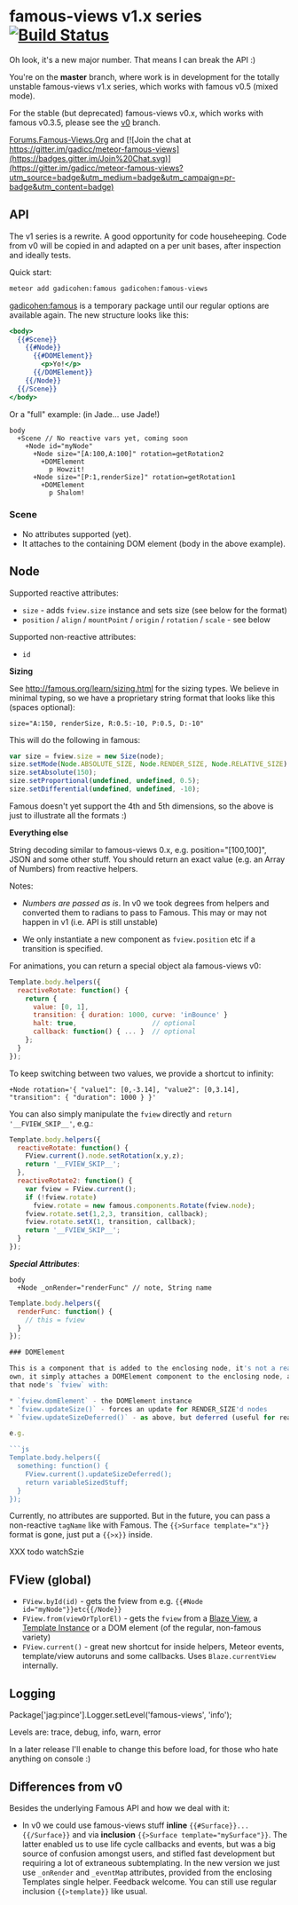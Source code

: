# famous-views v1.x series [![Build Status](https://api.travis-ci.org/gadicc/meteor-famous-views.svg?branch=master)](https://travis-ci.org/gadicc/meteor-famous-views)

Oh look, it's a new major number.  That means I can break the API :)

You're on the **master** branch, where work is in development for the totally
unstable famous-views v1.x series, which works with famous v0.5 (mixed mode).

For the stable (but deprecated) famous-views v0.x, which works with famous v0.3.5,
please see the [v0](https://github.com/gadicc/meteor-famous-views/tree/v0) branch.

[Forums.Famous-Views.Org](http://forums.famous-views.org/) and 
[![Join the chat at https://gitter.im/gadicc/meteor-famous-views](https://badges.gitter.im/Join%20Chat.svg)](https://gitter.im/gadicc/meteor-famous-views?utm_source=badge&utm_medium=badge&utm_campaign=pr-badge&utm_content=badge)

## API

The v1 series is a rewrite.  A good opportunity for code househeeping.  Code
from v0 will be copied in and adapted on a per unit bases, after inspection
and ideally tests.

Quick start:

```bash
meteor add gadicohen:famous gadicohen:famous-views
```

[gadicohen:famous](https://atmospherejs.com/gadicohen/famous) is a temporary
package until our regular options are available again.  The new structure
looks like this:

```handlebars
<body>
  {{#Scene}}
    {{#Node}}
      {{#DOMElement}}
        <p>Yo!</p>
      {{/DOMElement}}
    {{/Node}}
  {{/Scene}}
</body>
```

Or a "full" example: (in Jade...  use Jade!)

```jade
body
  +Scene // No reactive vars yet, coming soon
    +Node id="myNode"
      +Node size="[A:100,A:100]" rotation=getRotation2
        +DOMElement
          p Howzit!
      +Node size="[P:1,renderSize]" rotation=getRotation1
        +DOMElement
          p Shalom!
```


### Scene

* No attributes supported (yet).
* It attaches to the containing DOM element (body in the above example).

## Node

Supported reactive attributes:

* `size` - adds `fview.size` instance and sets size (see below for the format)
* `position` / `align` / `mountPoint` / `origin` / `rotation` / `scale` - see below

Supported non-reactive attributes:

* `id`

**Sizing**

See http://famous.org/learn/sizing.html for the sizing types.  We believe in minimal
typing, so we have a proprietary string format that looks like this (spaces optional):

    size="A:150, renderSize, R:0.5:-10, P:0.5, D:-10"

This will do the following in famous:

```js
var size = fview.size = new Size(node);
size.setMode(Node.ABSOLUTE_SIZE, Node.RENDER_SIZE, Node.RELATIVE_SIZE)
size.setAbsolute(150);
size.setProportional(undefined, undefined, 0.5);
size.setDifferential(undefined, undefined, -10);
```

Famous doesn't yet support the 4th and 5th dimensions, so the above is just to
illustrate all the formats :)

**Everything else**

String decoding similar to famous-views 0.x, e.g. position="[100,100]",
JSON and some other stuff.  You should return an exact value (e.g. an
Array of Numbers) from reactive helpers.

Notes: 

* *Numbers are passed as is*.  In v0 we took degrees from helpers and
converted them to radians to pass to Famous.  This may or may not happen
in v1 (i.e. API is still unstable)

* We only instantiate a new component as `fview.position` etc if a
transition is specified.

For animations, you can return a special object ala famous-views v0:

```js
Template.body.helpers({
  reactiveRotate: function() {
    return {
      value: [0, 1],
      transition: { duration: 1000, curve: 'inBounce' }
      halt: true,                   // optional
      callback: function() { ... }  // optional
    };
  }
});
```

To keep switching between two values, we provide a shortcut to infinity:

```jade
+Node rotation='{ "value1": [0,-3.14], "value2": [0,3.14], "transition": { "duration": 1000 } }'
```

You can also simply manipulate the `fview` directly and
`return '__FVIEW_SKIP__'`, e.g.:

```js
Template.body.helpers({
  reactiveRotate: function() {
    FView.current().node.setRotation(x,y,z);
    return '__FVIEW_SKIP__';
  },
  reactiveRotate2: function() {
    var fview = FView.current();
    if (!fview.rotate)
      fview.rotate = new famous.components.Rotate(fview.node);
    fview.rotate.set(1,2,3, transition, callback);
    fview.rotate.setX(1, transition, callback);
    return '__FVIEW_SKIP__';
  }
});
```

***Special Attributes***:

```jade
body
  +Node _onRender="renderFunc" // note, String name
```

```js
Template.body.helpers({
  renderFunc: function() {
    // this = fview
  }
});

### DOMElement

This is a component that is added to the enclosing node, it's not a real node on it's
own, it simply attaches a DOMElement component to the enclosing node, and the augments
that node's `fview` with:

* `fview.domElement` - the DOMElement instance
* `fview.updateSize()` - forces an update for RENDER_SIZE'd nodes
* `fview.updateSizeDeferred()` - as above, but deferred (useful for reactive helpers)

e.g.

```js
Template.body.helpers({
  something: function() {
    FView.current().updateSizeDeferred();
    return variableSizedStuff;
  }
});
```

Currently, no attributes are supported.  But in the future, you can pass a non-reactive
`tagName` like with Famous.  The `{{>Surface template="x"}}` format is gone, just put
a `{{>x}}` inside.

XXX todo watchSzie

## FView (global)

* `FView.byId(id)` - gets the fview from e.g. `{{#Node id="myNode"}}etc{{/Node}}`
* `FView.from(viewOrTplorEl)` - gets the `fview` from a
  [Blaze View](http://docs.meteor.com/#/full/blaze_view), a
  [Template Instance](http://docs.meteor.com/#/full/template_inst) or a
  DOM element (of the regular, non-famous variety)
* `FView.current()` - great new shortcut for inside helpers, Meteor events,
  template/view autoruns and some callbacks.  Uses `Blaze.currentView` internally.

## Logging

Package['jag:pince'].Logger.setLevel('famous-views', 'info');

Levels are: trace, debug, info, warn, error

In a later release I'll enable to change this before load, for those who hate anything
on console :)

## Differences from v0

Besides the underlying Famous API and how we deal with it:

* In v0 we could use famous-views stuff **inline** `{{#Surface}}...{{/Surface}}`
  and via **inclusion** `{{>Surface template="mySurface"}}`.  The latter enabled
  us to use life cycle callbacks and events, but was a big source of confusion
  amongst users, and stifled fast development but requiring a lot of extraneous
  subtemplating.  In the new version we just use `_onRender` and `_eventMap`
  attributes, provided from the enclosing Templates single helper.  Feedback
  welcome.  You can still use regular inclusion `{{>template}}` like usual.
